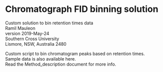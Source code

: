 # Chromatograph FID binning solution
Custom solution to bin retention times data  
Ramil Mauleon  
version 2019-May-24  
Southern Cross University  
Lismore, NSW, Australia 2480  


Custom script to bin chromatogram peaks based on retention times.  
Sample data is also available here.  
Read the Method_description document for more info.  


